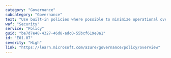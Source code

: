 ```yaml
---
category: "Governance"
subcategory: "Governance"
text: "Use built-in policies where possible to minimize operational overhead."
waf: "Security"
service: "Policy"
guid: "be7d7e48-4327-46d8-adc0-55bcf619e8a1"
id: "E01.07"
severity: "High"
link: "https://learn.microsoft.com/azure/governance/policy/overview"
---
```

